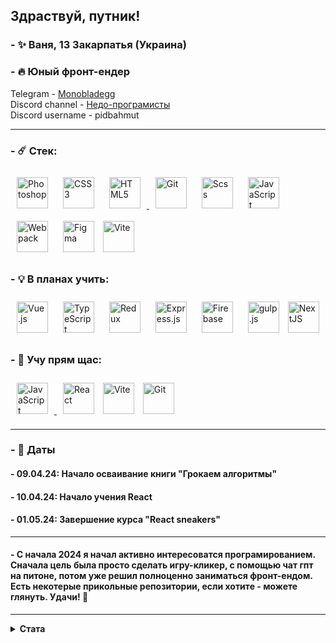 ## <div>Здраствуй, путник!</div>  

### - ✨ Ваня, 13 Закарпатья (Украина)
  
### - 🔥 Юный фронт-ендер

<span>Telegram - <a href="https://t.me/monobladegg" target="_blank">Monobladegg</a></span><br>
<span>Discord channel - <a href="https://discord.gg/mAaYAgmH" target="_blank">Недо-програмисты</a></span><br>
<span>Discord username - <a>pidbahmut</a></span>

<hr>

### - ☄️ Стек:
<div>
<a href="https://www.adobe.com/in/products/photoshop.html" target="_blank"><img style="margin: 10px" src="https://profilinator.rishav.dev/skills-assets/photoshop-plain.svg" alt="Photoshop" height="50" /></a>
<a href="https://www.w3schools.com/css/" target="_blank"><img style="margin: 10px" src="https://profilinator.rishav.dev/skills-assets/css3-original-wordmark.svg" alt="CSS3" height="50" /></a> 
<a href="https://en.wikipedia.org/wiki/HTML5" target="_blank"><img style="margin: 10px" src="https://profilinator.rishav.dev/skills-assets/html5-original-wordmark.svg" alt="HTML5" height="50" />
<a href="https://github.com/" target="_blank"><img style="margin: 10px" src="https://profilinator.rishav.dev/skills-assets/git-scm-icon.svg" alt="Git" height="50" /></a>  
<a href="https://sass-lang.com/" target="_blank"><img style="margin: 10px" src="https://profilinator.rishav.dev/skills-assets/sass-original.svg" alt="Scss" height="50" /></a>
<a href="https://ru.wikipedia.org/wiki/JavaScript" target="_blank"><img style="margin: 10px" src="https://upload.wikimedia.org/wikipedia/commons/thumb/9/99/Unofficial_JavaScript_logo_2.svg/1200px-Unofficial_JavaScript_logo_2.svg.png" alt="JavaScript" height="50"</a>
<a href="https://webpack.js.org/" target="_blank"><img style="margin: 10px" src="https://profilinator.rishav.dev/skills-assets/webpack-original.svg" alt="Webpack" height="50" /></a>
<a href="https://www.figma.com/" target="_blank"><img style="margin: 10px" src="https://profilinator.rishav.dev/skills-assets/figma-icon.svg" alt="Figma" height="50" /></a>
<a href="https://vitejs.dev/" target="_blank"><img src="https://upload.wikimedia.org/wikipedia/commons/f/f1/Vitejs-logo.svg" alt="Vite" height="50" /></a>
</div>

### - 💡 В планах учить:

<div>
<a href="https://vuejs.org/" target="_blank"><img style="margin: 10px" src="https://profilinator.rishav.dev/skills-assets/vuejs-original-wordmark.svg" alt="Vue.js" height="50" /></a>
<a href="https://www.typescriptlang.org/" target="_blank"><img style="margin: 10px" src="https://profilinator.rishav.dev/skills-assets/typescript-original.svg" alt="TypeScript" height="50" /></a>  
<a href="https://redux.js.org/" target="_blank"><img style="margin: 10px" src="https://profilinator.rishav.dev/skills-assets/redux-original.svg" alt="Redux" height="50" /></a>
<a href="https://expressjs.com/" target="_blank"><img style="margin: 10px" src="https://profilinator.rishav.dev/skills-assets/express-original-wordmark.svg" alt="Express.js" height="50" /></a>  
<a href="https://firebase.google.com/" target="_blank"><img style="margin: 10px" src="https://profilinator.rishav.dev/skills-assets/firebase.png" alt="Firebase" height="50" /></a>
<a href="https://gulpjs.com/" target="_blank"><img style="margin: 10px" src="https://profilinator.rishav.dev/skills-assets/gulp-plain.svg" alt="gulp.js" height="50" /></a>
<a href="https://nextjs.org/" target="_blank"><img src="https://miro.medium.com/v2/resize:fit:1258/1*okiCUvTUJLtOqJv1dMzwpA.png" alt="NextJS" height="50"/></a>
</div>

### - 💫 Учу прям щас:

<div>
<a href="https://ru.wikipedia.org/wiki/JavaScript" target="_blank"><img style="margin: 10px" src="https://upload.wikimedia.org/wikipedia/commons/thumb/9/99/Unofficial_JavaScript_logo_2.svg/1200px-Unofficial_JavaScript_logo_2.svg.png" alt="JavaScript" height="50"</a>
<a href="https://reactjs.org/" target="_blank"><img style="margin: 10px" src="https://profilinator.rishav.dev/skills-assets/react-original-wordmark.svg" alt="React" height="50" /></a>
<a href="https://vitejs.dev/" target="_blank"><img src="https://upload.wikimedia.org/wikipedia/commons/f/f1/Vitejs-logo.svg" alt="Vite" height="50" /></a>
<a href="https://github.com/" target="_blank"><img style="margin: 10px" src="https://profilinator.rishav.dev/skills-assets/git-scm-icon.svg" alt="Git" height="50" /></a>  
</div>

<hr>

### - 📰 Даты

#### - 09.04.24: Начало осваивание книги "Грокаем алгоритмы"
#### - 10.04.24: Начало учения React
#### - 01.05.24: Завершение курса "React sneakers"

<hr>

#### - С начала 2024 я начал активно интересоватся програмированием. Сначала цель была просто сделать игру-кликер, с помощью чат гпт на питоне, потом уже решил полноценно заниматься фронт-ендом. Есть некотерые прикольные репозитории, если хотите - можете глянуть. Удачи! 🙂

<hr>

<details>
  <summary><strong>Стата</strong></summary>

  <br />
  <div align="left">

 ![Monobladegg Streak](https://github-readme-streak-stats.herokuapp.com/?user=monobladegg&theme=tokyonight&hide_border=false)
 
 ![Monobladegg Stats](https://github-readme-stats.vercel.app/api?username=monobladegg&theme=tokyonight&show_icons=true&hide_border=false&count_private=true)
 
 ![Monobladegg Top Languages](https://github-readme-stats.vercel.app/api/top-langs/?username=monobladegg&theme=tokyonight&show_icons=true&hide_border=false&layout=compact)

</div>

</details>
